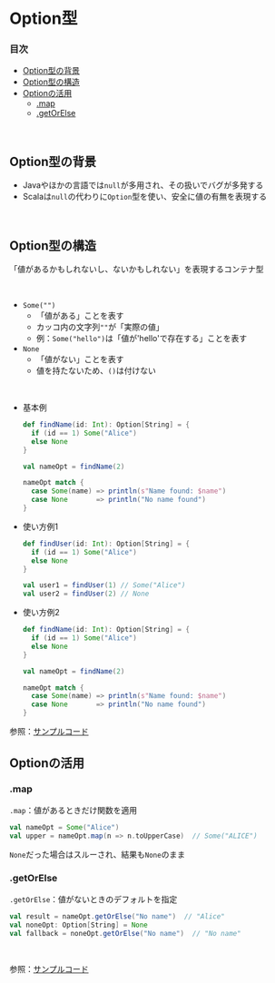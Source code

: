 # Option型

### 目次

- [Option型の背景](#option型の背景)
- [Option型の構造](#option型の構造)
- [Optionの活用](#optionの活用)
  - [.map](#map)
  - [.getOrElse](#getorelse)

<br>

## Option型の背景

- Javaやほかの言語では`null`が多用され、その扱いでバグが多発する
- Scalaは`null`の代わりに`Option`型を使い、安全に値の有無を表現する

<br>

## Option型の構造

「値があるかもしれないし、ないかもしれない」を表現するコンテナ型

<br>

- `Some("")`
  - 「値がある」ことを表す
  - カッコ内の文字列`""`が「実際の値」
  - 例：`Some("hello")`は「値が'hello'で存在する」ことを表す
- `None`
  - 「値がない」ことを表す
  - 値を持たないため、`()`は付けない

<br>

- 基本例
  
  ```scala
  def findName(id: Int): Option[String] = {
    if (id == 1) Some("Alice")
    else None
  }

  val nameOpt = findName(2)

  nameOpt match {
    case Some(name) => println(s"Name found: $name")
    case None       => println("No name found")
  }
  ```

- 使い方例1

  ```scala
  def findUser(id: Int): Option[String] = {
    if (id == 1) Some("Alice")
    else None
  }

  val user1 = findUser(1) // Some("Alice")
  val user2 = findUser(2) // None
  ```

- 使い方例2

  ```scala
  def findName(id: Int): Option[String] = {
    if (id == 1) Some("Alice")
    else None
  }

  val nameOpt = findName(2)

  nameOpt match {
    case Some(name) => println(s"Name found: $name")
    case None       => println("No name found")
  }
  ```

参照：[サンプルコード](00_sample_codes.md#8-option型)

## Optionの活用

### .map

`.map`：値があるときだけ関数を適用
  
```scala
val nameOpt = Some("Alice")
val upper = nameOpt.map(n => n.toUpperCase)  // Some("ALICE")
```
`None`だった場合はスルーされ、結果も`None`のまま

### .getOrElse

`.getOrElse`：値がないときのデフォルトを指定

```scala
val result = nameOpt.getOrElse("No name")  // "Alice"
val noneOpt: Option[String] = None
val fallback = noneOpt.getOrElse("No name")  // "No name"
```

<br>

参照：[サンプルコード](00_sample_codes.md#8-option型の活用)

